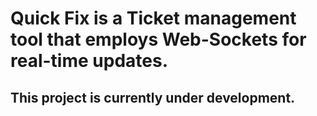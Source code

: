 # Quick Fix is a Ticket management tool that employs Web-Sockets for real-time updates.

## This project is currently under development.
